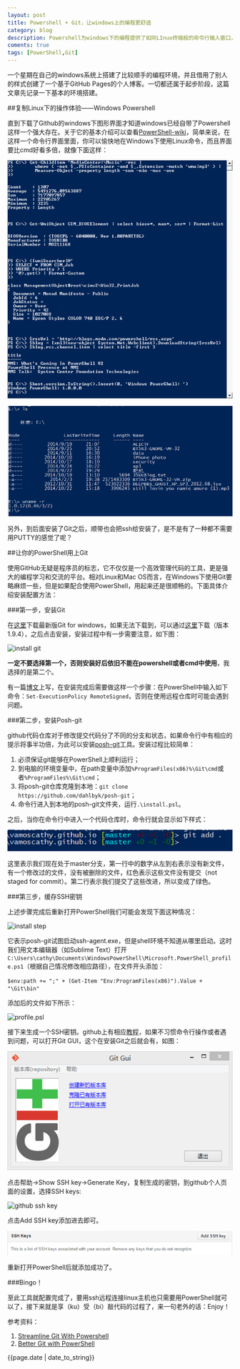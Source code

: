 ```yaml
---
layout: post
title: Powershell + Git，让windows上的编程更舒适
category: blog
description: Powershell为windows下的编程提供了如同LInux终端般的命令行输入窗口，而git则让代码管理更加清晰便捷。
coments: true
tags: [PowerShell,Git]
---
```


一个星期在自己的windows系统上搭建了比较顺手的编程环境，并且借用了别人的样式创建了一个基于GitHub Pages的个人博客。一切都还属于起步阶段，这篇文章先记录一下基本的环境搭建。

##复制Linux下的操作体验——Windows Powershell

直到下载了Github的windows下图形界面才知道windows已经自带了Powershell这样一个强大存在。关于它的基本介绍可以查看[PowerShell-wiki][1]，简单来说，在这样一个命令行界面里面，你可以愉快地在Windows下使用Linux命令，而且界面要比cmd好看多倍，就像下面这样：

![PowerShell-wiki](/images/Windows_PowerShell_1.0_PD.png "PowerShell-wiki")

![PowerShell-v4.0](/images/powershell2.jpg "PowerShell-v4.0")

另外，到后面安装了Git之后，顺带也会把ssh给安装了，是不是有了一种都不需要用PUTTY的感觉了呢？

##让你的PowerShell用上Git

使用GitHub无疑是程序员的标志，它不仅仅是一个高效管理代码的工具，更是强大的编程学习和交流的平台。相对Linux和Mac OS而言，在Windows下使用Git要略麻烦一些，但是如果配合使用PowerShell，用起来还是很顺畅的。下面具体介绍安装配置方法：

###第一步，安装Git

在[这里][2]下载最新版Git for windows，如果无法下载到，可以通过[这里][3]下载（版本1.9.4），之后点击安装，安装过程中有一步需要注意，如下图：

![install git](http://cdn.imtraum.com/blog/images/install-git2.png "install git")

**一定不要选择第一个，否则安装好后依旧不能在powershell或者cmd中使用**，我选择的是第二个。

有一篇[博文][4]上写，在安装完成后需要做这样一个步骤：在PowerShell中输入如下命令：`Set-ExecutionPolicy RemoteSigned`，否则在使用远程仓库时可能会遇到问题。

###第二步，安装Posh-git

github代码仓库对于修改提交代码分了不同的分支和状态，如果命令行中有相应的提示将事半功倍，为此可以安装[posh-git][5]工具。安装过程比较简单：

1. 必须保证git能够在PowerShell上顺利运行；
2. 到电脑的环境变量中，在path变量中添加`%ProgramFiles(x86)%\Git\cmd`或者`%ProgramFiles%\Git\cmd`；
3. 将posh-git仓库克隆到本地：`git clone https://github.com/dahlbyk/posh-git`；
4. 命令行进入到本地的posh-git文件夹，运行`.\install.psl`。

之后，当你在命令行中进入一个代码仓库时，命令行就会显示如下样式：

![posh-git](/images/posh-git.jpg "posh-git")

这里表示我们现在处于master分支，第一行中的数字从左到右表示没有新文件，有一个修改过的文件，没有被删除的文件，红色表示这些文件没有提交（not staged for commit）。第二行表示我们提交了这些改进，所以变成了绿色。

###第三步，缓存SSH密钥

上述步骤完成后重新打开PowerShell我们可能会发现下面这种情况：

![install step](http://cdn.imtraum.com/blog/images/could-not-find-ssh-agent-warning.png)

它表示posh-git试图启动ssh-agent.exe，但是shell环境不知道从哪里启动。这时我们用文本编辑器（如Sublime Text）打开`C:\Users\cathy\Documents\WindowsPowerShell\Microsoft.PowerShell_profile.ps1`（根据自己情况修改相应路径），在文件开头添加：

`$env:path += ";" + (Get-Item "Env:ProgramFiles(x86)").Value + "\Git\bin"`

添加后的文件如下所示：

![profile.psl](http://cdn.imtraum.com/blog/images/add-ssh-agent-to-powershell-profile.png)

接下来生成一个SSH密钥。github上有相应[教程][6]，如果不习惯命令行操作或者遇到问题，可以打开Git GUI，这个在安装Git之后就会有，如图：

![git gui](/images/gitgui.jpg "git gui")

点击帮助->Show SSH key->Generate Key，复制生成的密钥，到github个人页面的设置，选择SSH keys:

![github ssh key](/images/gitkeys.jpg)

点击Add SSH key添加进去即可。

![ssh key](/images/sshkeys2.jpg)

重新打开PowerShell后就添加成功了。

###Bingo！

至此工具就配置完成了，要用ssh远程连接linux主机也只需要用PowerShell就可以了，接下来就是享（ku）受（bi）敲代码的过程了，来一句老外的话：Enjoy！

参考资料：

1. [Streamline Git With Powershell](http://www.imtraum.com/blog/streamline-git-with-powershell)
2. [Better Git with PowerShell](http://haacked.com/archive/2011/12/13/better-git-with-powershell.aspx)

[1]: http://zh.wikipedia.org/wiki/Windows_PowerShell
[2]: http://git-scm.com/download/win
[3]: http://pan.baidu.com/s/1sjPnOuT
[4]: http://haacked.com/archive/2011/12/13/better-git-with-powershell.aspx
[5]: https://github.com/dahlbyk/posh-git
[6]: https://help.github.com/articles/generating-ssh-keys

{{page.date | date_to_string}}
